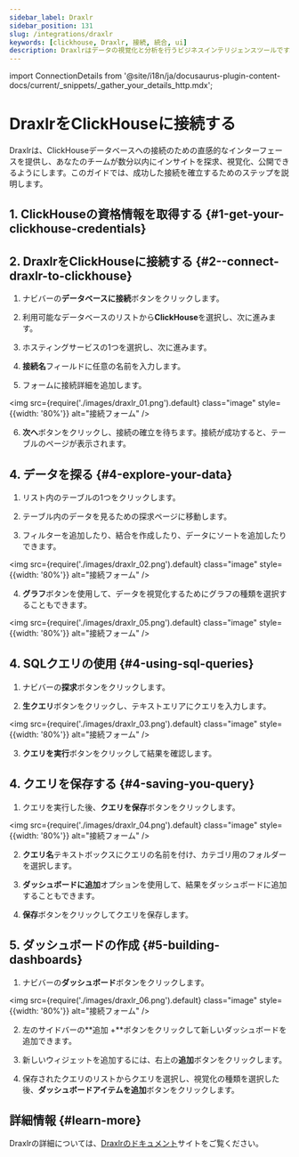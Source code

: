 ```yaml
---
sidebar_label: Draxlr
sidebar_position: 131
slug: /integrations/draxlr
keywords: [clickhouse, Draxlr, 接続, 統合, ui]
description: Draxlrはデータの視覚化と分析を行うビジネスインテリジェンスツールです。
---
```

import ConnectionDetails from '@site/i18n/ja/docusaurus-plugin-content-docs/current/_snippets/_gather_your_details_http.mdx';

# DraxlrをClickHouseに接続する

Draxlrは、ClickHouseデータベースへの接続のための直感的なインターフェースを提供し、あなたのチームが数分以内にインサイトを探求、視覚化、公開できるようにします。このガイドでは、成功した接続を確立するためのステップを説明します。

## 1. ClickHouseの資格情報を取得する {#1-get-your-clickhouse-credentials}
<ConnectionDetails />

## 2. DraxlrをClickHouseに接続する {#2--connect-draxlr-to-clickhouse}

1. ナビバーの**データベースに接続**ボタンをクリックします。

2. 利用可能なデータベースのリストから**ClickHouse**を選択し、次に進みます。

3. ホスティングサービスの1つを選択し、次に進みます。

4. **接続名**フィールドに任意の名前を入力します。

5. フォームに接続詳細を追加します。

  <img src={require('./images/draxlr_01.png').default} class="image" style={{width: '80%'}}  alt="接続フォーム" />

6. **次へ**ボタンをクリックし、接続の確立を待ちます。接続が成功すると、テーブルのページが表示されます。

## 4. データを探る {#4-explore-your-data}

1. リスト内のテーブルの1つをクリックします。

2. テーブル内のデータを見るための探求ページに移動します。

3. フィルターを追加したり、結合を作成したり、データにソートを追加したりできます。

  <img src={require('./images/draxlr_02.png').default} class="image" style={{width: '80%'}}  alt="接続フォーム" />

4. **グラフ**ボタンを使用して、データを視覚化するためにグラフの種類を選択することもできます。

  <img src={require('./images/draxlr_05.png').default} class="image" style={{width: '80%'}}  alt="接続フォーム" />


## 4. SQLクエリの使用 {#4-using-sql-queries}

1. ナビバーの**探求**ボタンをクリックします。

2. **生クエリ**ボタンをクリックし、テキストエリアにクエリを入力します。

  <img src={require('./images/draxlr_03.png').default} class="image" style={{width: '80%'}}  alt="接続フォーム" />

3. **クエリを実行**ボタンをクリックして結果を確認します。


## 4. クエリを保存する {#4-saving-you-query}

1. クエリを実行した後、**クエリを保存**ボタンをクリックします。

  <img src={require('./images/draxlr_04.png').default} class="image" style={{width: '80%'}}  alt="接続フォーム" />

2. **クエリ名**テキストボックスにクエリの名前を付け、カテゴリ用のフォルダーを選択します。

3. **ダッシュボードに追加**オプションを使用して、結果をダッシュボードに追加することもできます。

4. **保存**ボタンをクリックしてクエリを保存します。


## 5. ダッシュボードの作成 {#5-building-dashboards}

1. ナビバーの**ダッシュボード**ボタンをクリックします。

  <img src={require('./images/draxlr_06.png').default} class="image" style={{width: '80%'}}  alt="接続フォーム" />

2. 左のサイドバーの**追加 +**ボタンをクリックして新しいダッシュボードを追加できます。

3. 新しいウィジェットを追加するには、右上の**追加**ボタンをクリックします。

4. 保存されたクエリのリストからクエリを選択し、視覚化の種類を選択した後、**ダッシュボードアイテムを追加**ボタンをクリックします。


## 詳細情報 {#learn-more}
Draxlrの詳細については、[Draxlrのドキュメント](https://draxlr.notion.site/draxlr/Draxlr-Docs-d228b23383f64d00a70836ff9643a928)サイトをご覧ください。
